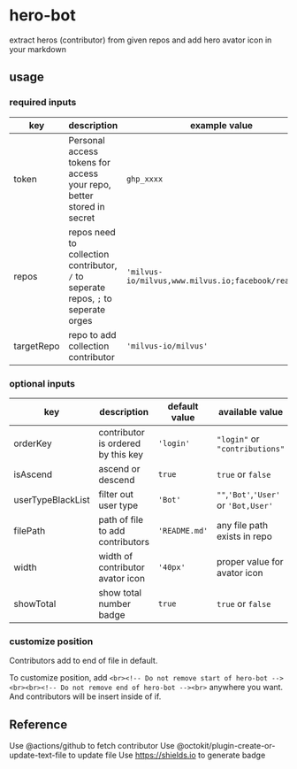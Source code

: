 # hero-bot
extract heros (contributor) from given repos and add hero avator icon in your markdown

## usage

### required inputs

| key | description | example value |
|  ---- | ---- | ---- |
| token | Personal access tokens for access your repo, better stored in secret | `ghp_xxxx` |
| repos  | repos need to collection contributor, `/` to seperate repos, `;` to seperate orges | `'milvus-io/milvus,www.milvus.io;facebook/react,ax'` |
| targetRepo  | repo to add collection contributor | `'milvus-io/milvus'` |

### optional inputs

| key | description | default value | available value |
|  ---- | ---- | ---- | ---- |
| orderKey | contributor is ordered by this key | `'login'` | `"login"` or `"contributions"` |
| isAscend | ascend or descend | `true` | `true` or `false` |
| userTypeBlackList | filter out user type | `'Bot'` | `""`,`'Bot'`,`'User'` or `'Bot,User'` |
| filePath | path of file to add contributors | `'README.md'` | any file path exists in repo |
| width | width of contributor avator icon | `'40px'` | proper value for avator icon |
| showTotal | show total number badge | `true` | `true` or `false` |

### customize position

Contributors add to end of file in default.

To customize position, add 
```<br><!-- Do not remove start of hero-bot --><br><br><!-- Do not remove end of hero-bot --><br>``` 
anywhere you want. And contributors will be insert inside of if.

## Reference

Use @actions/github to fetch contributor
Use @octokit/plugin-create-or-update-text-file to update file
Use https://shields.io to generate badge


